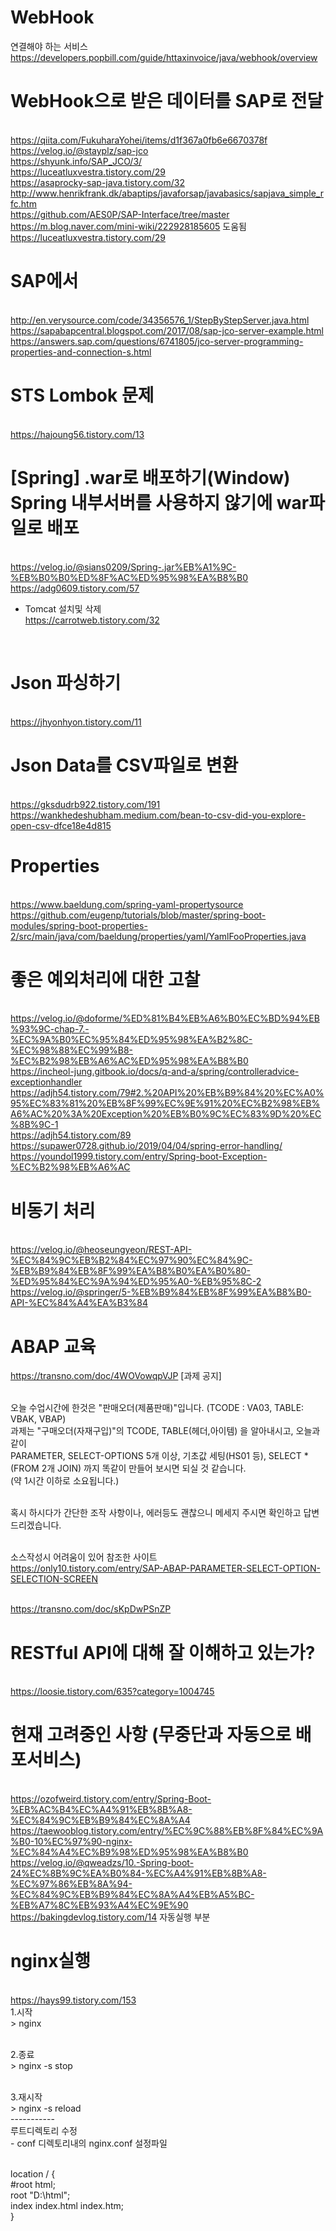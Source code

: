 # WebHook
연결해야 하는 서비스
<br>https://developers.popbill.com/guide/httaxinvoice/java/webhook/overview

# WebHook으로 받은 데이터를 SAP로 전달
<br> https://qiita.com/FukuharaYohei/items/d1f367a0fb6e6670378f
<br> https://velog.io/@stayplz/sap-jco
<br> https://shyunk.info/SAP_JCO/3/
<br> https://luceatluxvestra.tistory.com/29
<br> https://asaprocky-sap-java.tistory.com/32
<br> http://www.henrikfrank.dk/abaptips/javaforsap/javabasics/sapjava_simple_rfc.htm
<br> https://github.com/AES0P/SAP-Interface/tree/master
<br> https://m.blog.naver.com/mini-wiki/222928185605 도움됨
<br> https://luceatluxvestra.tistory.com/29

# SAP에서 
<br>http://en.verysource.com/code/34356576_1/StepByStepServer.java.html
<br>https://sapabapcentral.blogspot.com/2017/08/sap-jco-server-example.html
<br>https://answers.sap.com/questions/6741805/jco-server-programming-properties-and-connection-s.html

# STS Lombok 문제
<br> https://hajoung56.tistory.com/13

# [Spring] .war로 배포하기(Window) Spring 내부서버를 사용하지 않기에 war파일로 배포
<br> https://velog.io/@sians0209/Spring-.jar%EB%A1%9C-%EB%B0%B0%ED%8F%AC%ED%95%98%EA%B8%B0
<br> https://adg0609.tistory.com/57
 - Tomcat 설치및 삭제
<br>https://carrotweb.tistory.com/32
<br> 

# Json  파싱하기
<br> https://jhyonhyon.tistory.com/11

# Json Data를 CSV파일로 변환
<br> https://gksdudrb922.tistory.com/191
<br> https://wankhedeshubham.medium.com/bean-to-csv-did-you-explore-open-csv-dfce18e4d815

# Properties
<br>https://www.baeldung.com/spring-yaml-propertysource
<br>https://github.com/eugenp/tutorials/blob/master/spring-boot-modules/spring-boot-properties-2/src/main/java/com/baeldung/properties/yaml/YamlFooProperties.java

# 좋은 예외처리에 대한 고찰
<br>https://velog.io/@doforme/%ED%81%B4%EB%A6%B0%EC%BD%94%EB%93%9C-chap-7.-%EC%9A%B0%EC%95%84%ED%95%98%EA%B2%8C-%EC%98%88%EC%99%B8-%EC%B2%98%EB%A6%AC%ED%95%98%EA%B8%B0
<br>https://incheol-jung.gitbook.io/docs/q-and-a/spring/controlleradvice-exceptionhandler
<br> https://adjh54.tistory.com/79#2.%20API%20%EB%B9%84%20%EC%A0%95%EC%83%81%20%EB%8F%99%EC%9E%91%20%EC%B2%98%EB%A6%AC%20%3A%20Exception%20%EB%B0%9C%EC%83%9D%20%EC%8B%9C-1
<br> https://adjh54.tistory.com/89
<br> https://supawer0728.github.io/2019/04/04/spring-error-handling/
<br> https://youndol1999.tistory.com/entry/Spring-boot-Exception-%EC%B2%98%EB%A6%AC
# 비동기 처리
<br> https://velog.io/@heoseungyeon/REST-API-%EC%84%9C%EB%B2%84%EC%97%90%EC%84%9C-%EB%B9%84%EB%8F%99%EA%B8%B0%EA%B0%80-%ED%95%84%EC%9A%94%ED%95%A0-%EB%95%8C-2                                                      <br> https://velog.io/@springer/5-%EB%B9%84%EB%8F%99%EA%B8%B0-API-%EC%84%A4%EA%B3%84                                                                                                                                                                                                                                                                                                                                                                                                                                                                                                       
# ABAP 교육
https://transno.com/doc/4WOVowqpVJP
[과제 공지] 

<br>오늘 수업시간에 한것은 "판매오더(제품판매)"입니다.  (TCODE : VA03, TABLE: VBAK, VBAP)
<br>과제는 "구매오더(자재구입)"의 TCODE, TABLE(헤더,아이템) 을 알아내시고, 오늘과 같이 
<br>PARAMETER, SELECT-OPTIONS 5개 이상, 기초값 세팅(HS01 등), SELECT * (FROM 2개 JOIN) 까지 똑같이 만들어 보시면 되실 것 같습니다. 
<br>(약 1시간 이하로 소요됩니다.)

<br>혹시 하시다가 간단한 조작 사항이나, 에러등도 괜찮으니 메세지 주시면 확인하고 답변 드리겠습니다. 

<br>소스작성시 어려움이 있어 참조한 사이트
<br>https://only10.tistory.com/entry/SAP-ABAP-PARAMETER-SELECT-OPTION-SELECTION-SCREEN

<br>https://transno.com/doc/sKpDwPSnZP

# RESTful API에 대해 잘 이해하고 있는가?
<br> https://loosie.tistory.com/635?category=1004745


# 현재 고려중인 사항 (무중단과 자동으로 배포서비스)
<br> https://ozofweird.tistory.com/entry/Spring-Boot-%EB%AC%B4%EC%A4%91%EB%8B%A8-%EC%84%9C%EB%B9%84%EC%8A%A4
<br> https://taewooblog.tistory.com/entry/%EC%9C%88%EB%8F%84%EC%9A%B0-10%EC%97%90-nginx-%EC%84%A4%EC%B9%98%ED%95%98%EA%B8%B0
<br>https://velog.io/@qweadzs/10.-Spring-boot-24%EC%8B%9C%EA%B0%84-%EC%A4%91%EB%8B%A8-%EC%97%86%EB%8A%94-%EC%84%9C%EB%B9%84%EC%8A%A4%EB%A5%BC-%EB%A7%8C%EB%93%A4%EC%9E%90
<br> https://bakingdevlog.tistory.com/14 자동실행 부분
# nginx실행
<br> https://hays99.tistory.com/153
<br> 1.시작
<br> > nginx

<br> 2.종료
<br> > nginx -s stop

<br> 3.재시작
<br> > nginx -s reload
<br> -----------
<br> 루트디렉토리 수정
<br> - conf 디렉토리내의 nginx.conf 설정파일

<br> location / {
<br>                 #root   html;
<br>                 root  "D:\html";
<br>                 index  index.html index.htm;
<br> }
